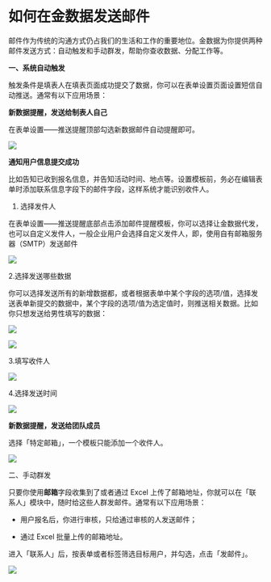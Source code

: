 # 如何在金数据发送邮件

邮件作为传统的沟通方式仍占我们的生活和工作的重要地位。金数据为你提供两种邮件发送方式：自动触发和手动群发，帮助你查收数据、分配工作等。

**一、系统自动触发**

触发条件是填表人在填表页面成功提交了数据，你可以在表单设置页面设置短信自动推送。通常有以下应用场景：

**新数据提醒，发送给制表人自己**



在表单设置——推送提醒顶部勾选新数据邮件自动提醒即可。

![](https://dn-shimo-image.qbox.me/DMGDDpPlI2M82PXR/%E5%B1%8F%E5%B9%95%E5%BF%AB%E7%85%A7%202016-11-24%20%E4%B8%8B%E5%8D%885.11.12.jpg!thumbnail)



**通知用户信息提交成功**

比如告知已收到报名信息，并告知活动时间、地点等。设置模板前，务必在编辑表单时添加联系信息字段下的邮件字段，这样系统才能识别收件人。

1. 选择发件人

在表单设置——推送提醒底部点击添加邮件提醒模板，你可以选择让金数据代发，也可以自定义发件人，一般企业用户会选择自定义发件人，即，使用自有邮箱服务器（SMTP）发送邮件

![](https://dn-shimo-image.qbox.me/M2lWLyqfkVICBuqh/%E5%B1%8F%E5%B9%95%E5%BF%AB%E7%85%A7%202016-11-24%20%E4%B8%8B%E5%8D%885.15.29.jpg!thumbnail)

2.选择发送哪些数据

你可以选择发送所有的新增数据都，或者根据表单中某个字段的选项\/值，选择发送表单新提交的数据中，某个字段的选项\/值为选定值时，则推送相关数据。比如你只想发送给男性填写的数据：



![](https://dn-shimo-image.qbox.me/IUTtjKTkgC0DnoVa/%E5%B1%8F%E5%B9%95%E5%BF%AB%E7%85%A7%202016-11-24%20%E4%B8%8B%E5%8D%885.19.03.jpg!thumbnail)

![](https://dn-shimo-image.qbox.me/WATvwtuEFCsuFFl4/%E5%B1%8F%E5%B9%95%E5%BF%AB%E7%85%A7%202016-11-24%20%E4%B8%8B%E5%8D%885.51.49.jpg!thumbnail)

3.填写收件人

![](https://dn-shimo-image.qbox.me/L5RPNpYPdeA4QTJT/%E5%B1%8F%E5%B9%95%E5%BF%AB%E7%85%A7%202016-11-24%20%E4%B8%8B%E5%8D%885.30.33.jpg!thumbnail)

4.选择发送时间



![](https://dn-shimo-image.qbox.me/xPHx6OZhi0kjC2LX/%E5%B1%8F%E5%B9%95%E5%BF%AB%E7%85%A7%202016-11-24%20%E4%B8%8B%E5%8D%885.25.04.jpg!thumbnail)

**新数据提醒，发送给团队成员**

选择「特定邮箱」，一个模板只能添加一个收件人。

![](https://dn-shimo-image.qbox.me/gOEs49Idt0Ybjzqy/%E5%B1%8F%E5%B9%95%E5%BF%AB%E7%85%A7%202016-11-24%20%E4%B8%8B%E5%8D%885.23.53.jpg!thumbnail)



二、手动群发

只要你使用**邮箱**字段收集到了或者通过 Excel 上传了邮箱地址，你就可以在「联系人」模块中，随时给这些人群发邮件。通常有以下应用场景：

* 用户报名后，你进行审核，只给通过审核的人发送邮件；

* 通过 Excel 批量上传的邮箱地址。

进入「联系人」后，按表单或者标签筛选目标用户，并勾选，点击「发邮件」。



![](https://dn-shimo-image.qbox.me/oVWVyCG91R4mTbzK/%E5%B1%8F%E5%B9%95%E5%BF%AB%E7%85%A7_2016-11-24_%E4%B8%8B%E5%8D%886_12_19.jpg!thumbnail)









